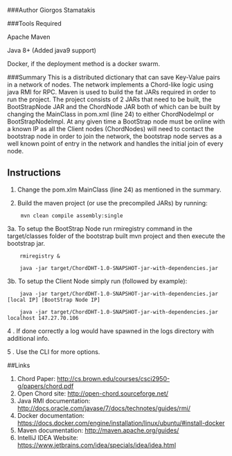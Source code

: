 ###Author 
Giorgos Stamatakis

###Tools Required

Apache Maven

Java 8+ (Added java9 support)

Docker, if the deployment method is a docker swarm.

###Summary
This is a distributed dictionary that can save Key-Value pairs in a network of nodes.
The network implements a Chord-like logic using java RMI for RPC. Maven is used to build the fat 
JARs required in order to run the project. The project consists of 2 JARs that need to be built, the 
BootStrapNode JAR and the ChordNode JAR both of which can be built by changing the MainClass in 
pom.xml (line 24) to either ChordNodeImpl or BootStrapNodeImpl. At any given time a BootStrap node 
must be online with a known IP as all the Client nodes (ChordNodes) will need to contact the bootstrap
node in order to join the network, the bootstrap node serves as a well known point of entry in the
network and handles the initial join of every node.

## Instructions
1. Change the pom.xlm MainClass (line 24) as mentioned in the summary.
2. Build the maven project (or use the precompiled JARs) by running:


        mvn clean compile assembly:single

3a. To setup the BootStrap Node run rmiregistry command in the target/classes folder of the bootstrap built mvn project 
and then execute the bootstrap jar.

        rmiregistry &
        
        java -jar target/ChordDHT-1.0-SNAPSHOT-jar-with-dependencies.jar
        
3b. To setup the Client Node simply run (followed by example):
        
        java -jar target/ChordDHT-1.0-SNAPSHOT-jar-with-dependencies.jar [local IP] [BootStrap Node IP]
        
        java -jar target/ChordDHT-1.0-SNAPSHOT-jar-with-dependencies.jar localhost 147.27.70.106       

4 . If done correctly a log would have spawned in the logs directory with additional info.

5 . Use the CLI for more options.


##Links
1. Chord Paper: http://cs.brown.edu/courses/csci2950-g/papers/chord.pdf
2. Open Chord site: http://open-chord.sourceforge.net/
3. Java RMI documentation: http://docs.oracle.com/javase/7/docs/technotes/guides/rmi/
4. Docker documentation: https://docs.docker.com/engine/installation/linux/ubuntu/#install-docker
5. Maven documentation: http://maven.apache.org/guides/
6. IntelliJ IDEA Website: https://www.jetbrains.com/idea/specials/idea/idea.html
